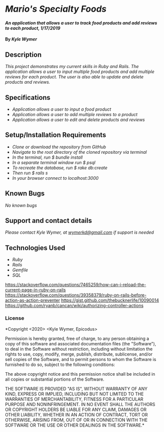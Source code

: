# _Mario's Specialty Foods_

#### _An application that allows a user to track food products and add reviews to each product, 1/17/2019_

#### By _**Kyle Wymer**_

## Description

_This project demonstrates my current skills in Ruby and Rails. The application allows a user to input multiple food products and add multiple reviews for each product. The user is also able to update and delete products and reviews._


## Specifications


* _Application allows a user to input a food product_
* _Application allows a user to add multiple reviews to a product_
* _Application allows a user to edit and delete products and reviews_


## Setup/Installation Requirements
* _Clone or download the repository from GitHub_
* _Navigate to the root directory of the cloned repository via terminal_
* _In the terminal, run $ bundle install_
* _In a separate terminal window run $ psql_
* _To recreate the database, run $ rake db:create_
* _Then run $ rails s_
* _In your browser connect to localhost:3000_

## Known Bugs

_No known bugs_

## Support and contact details

_Please contact Kyle Wymer, at wymerkd@gmail.com if support is needed_

## Technologies Used

* _Ruby_
* _Rails_
* _Gemfile_
* _SQL_

https://stackoverflow.com/questions/7465259/how-can-i-reload-the-current-page-in-ruby-on-rails
https://stackoverflow.com/questions/39358379/ruby-on-rails-before-action-as-action-preventer
https://gist.github.com/thebucknerlife/10090014
https://github.com/ryanb/cancan/wiki/authorizing-controller-actions

### License

*Copyright <2020> <Kyle Wymer, Epicodus>

Permission is hereby granted, free of charge, to any person obtaining a copy of this software and associated documentation files (the "Software"), to deal in the Software without restriction, including without limitation the rights to use, copy, modify, merge, publish, distribute, sublicense, and/or sell copies of the Software, and to permit persons to whom the Software is furnished to do so, subject to the following conditions:

The above copyright notice and this permission notice shall be included in all copies or substantial portions of the Software.

THE SOFTWARE IS PROVIDED "AS IS", WITHOUT WARRANTY OF ANY KIND, EXPRESS OR IMPLIED, INCLUDING BUT NOT LIMITED TO THE WARRANTIES OF MERCHANTABILITY, FITNESS FOR A PARTICULAR PURPOSE AND NONINFRINGEMENT. IN NO EVENT SHALL THE AUTHORS OR COPYRIGHT HOLDERS BE LIABLE FOR ANY CLAIM, DAMAGES OR OTHER LIABILITY, WHETHER IN AN ACTION OF CONTRACT, TORT OR OTHERWISE, ARISING FROM, OUT OF OR IN CONNECTION WITH THE SOFTWARE OR THE USE OR OTHER DEALINGS IN THE SOFTWARE.*
